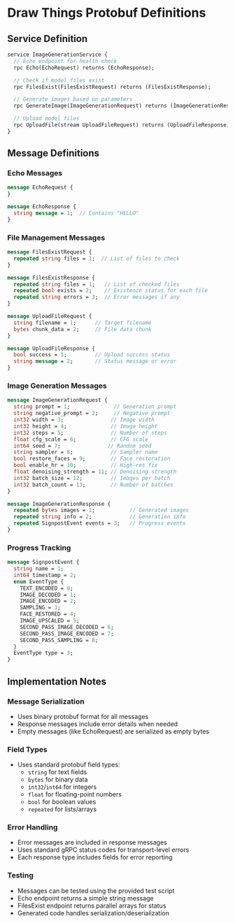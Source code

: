 # Draw Things Protobuf Definitions

## Service Definition

```protobuf
service ImageGenerationService {
  // Echo endpoint for health check
  rpc Echo(EchoRequest) returns (EchoResponse);

  // Check if model files exist
  rpc FilesExist(FilesExistRequest) returns (FilesExistResponse);

  // Generate images based on parameters
  rpc GenerateImage(ImageGenerationRequest) returns (ImageGenerationResponse);

  // Upload model files
  rpc UploadFile(stream UploadFileRequest) returns (UploadFileResponse);
}
```

## Message Definitions

### Echo Messages
```protobuf
message EchoRequest {
}

message EchoResponse {
  string message = 1;  // Contains "HELLO"
}
```

### File Management Messages
```protobuf
message FilesExistRequest {
  repeated string files = 1;  // List of files to check
}

message FilesExistResponse {
  repeated string files = 1;   // List of checked files
  repeated bool exists = 2;    // Existence status for each file
  repeated string errors = 3;  // Error messages if any
}

message UploadFileRequest {
  string filename = 1;      // Target filename
  bytes chunk_data = 2;     // File data chunk
}

message UploadFileResponse {
  bool success = 1;         // Upload success status
  string message = 2;       // Status message or error
}
```

### Image Generation Messages
```protobuf
message ImageGenerationRequest {
  string prompt = 1;              // Generation prompt
  string negative_prompt = 2;     // Negative prompt
  int32 width = 3;               // Image width
  int32 height = 4;              // Image height
  int32 steps = 5;               // Number of steps
  float cfg_scale = 6;           // CFG scale
  int64 seed = 7;               // Random seed
  string sampler = 8;            // Sampler name
  bool restore_faces = 9;        // Face restoration
  bool enable_hr = 10;           // High-res fix
  float denoising_strength = 11; // Denoising strength
  int32 batch_size = 12;         // Images per batch
  int32 batch_count = 13;        // Number of batches
}

message ImageGenerationResponse {
  repeated bytes images = 1;           // Generated images
  repeated string info = 2;            // Generation info
  repeated SignpostEvent events = 3;   // Progress events
}
```

### Progress Tracking
```protobuf
message SignpostEvent {
  string name = 1;
  int64 timestamp = 2;
  enum EventType {
    TEXT_ENCODED = 0;
    IMAGE_DECODED = 1;
    IMAGE_ENCODED = 2;
    SAMPLING = 3;
    FACE_RESTORED = 4;
    IMAGE_UPSCALED = 5;
    SECOND_PASS_IMAGE_DECODED = 6;
    SECOND_PASS_IMAGE_ENCODED = 7;
    SECOND_PASS_SAMPLING = 8;
  }
  EventType type = 3;
}
```

## Implementation Notes

### Message Serialization
- Uses binary protobuf format for all messages
- Response messages include error details when needed
- Empty messages (like EchoRequest) are serialized as empty bytes

### Field Types
- Uses standard protobuf field types:
  - `string` for text fields
  - `bytes` for binary data
  - `int32`/`int64` for integers
  - `float` for floating-point numbers
  - `bool` for boolean values
  - `repeated` for lists/arrays

### Error Handling
- Error messages are included in response messages
- Uses standard gRPC status codes for transport-level errors
- Each response type includes fields for error reporting

### Testing
- Messages can be tested using the provided test script
- Echo endpoint returns a simple string message
- FilesExist endpoint returns parallel arrays for status
- Generated code handles serialization/deserialization